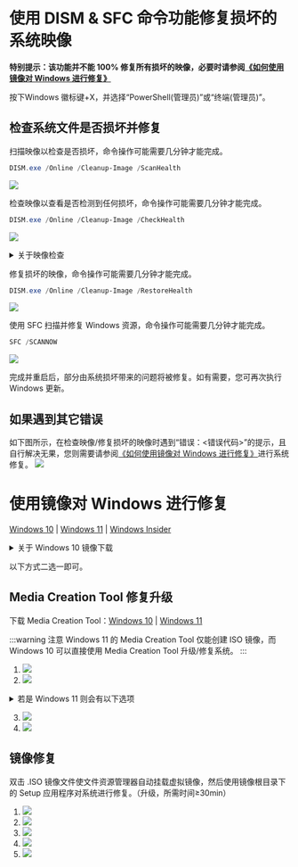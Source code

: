# 使用 DISM & SFC 命令功能修复损坏的系统映像
**特别提示：该功能并不能 100% 修复所有损坏的映像，必要时请参阅[《如何使用镜像对 Windows 进行修复》](#镜像修复)**

按下Windows 徽标键+X，并选择“PowerShell(管理员)”或“终端(管理员)”。

## 检查系统文件是否损坏并修复
扫描映像以检查是否损坏，命令操作可能需要几分钟才能完成。

```PowerShell
DISM.exe /Online /Cleanup-Image /ScanHealth
```
![](assets\appendix\repair-system-image\dism-sfc\scanhealth.png)

检查映像以查看是否检测到任何损坏，命令操作可能需要几分钟才能完成。

```PowerShell
DISM.exe /Online /Cleanup-Image /CheckHealth
```
![](assets\appendix\repair-system-image\dism-sfc\checkhealth.png)

<details>

<summary>关于映像检查</summary>
当您使用 /CheckHealth 参数时，DISM 工具将报告映像是否正常、可修复或不可修复。

如果映像不可修复，在尝试使用 [《Media Creation Tool 修复升级》](#media-creation-tool-修复升级)失败后，应当使用由 Microsoft 提供的系统镜像执行 **重新安装**。

如果映像是可修复的，您可以遵循下一步，使用 /RestoreHealth 参数来修复映像。（本章不对使用指定的映像源进行详解，有需要请参阅 [Microsoft Learn](https://learn.microsoft.com/troubleshoot/windows-server/deployment/fix-windows-update-errors)）

</details>

修复损坏的映像，命令操作可能需要几分钟才能完成。

```PowerShell
DISM.exe /Online /Cleanup-Image /RestoreHealth
```
![](assets\appendix\repair-system-image\dism-sfc\restorehealth.png)

使用 SFC 扫描并修复 Windows 资源，命令操作可能需要几分钟才能完成。

```PowerShell
SFC /SCANNOW
```
![](assets\appendix\repair-system-image\dism-sfc\sfc.png)

完成并重启后，部分由系统损坏带来的问题将被修复。如有需要，您可再次执行 Windows 更新。

## 如果遇到其它错误
如下图所示，在检查映像/修复损坏的映像时遇到“错误：<错误代码>”的提示，且 自行解决无果，您则需要请参阅[《如何使用镜像对 Windows 进行修复》](#镜像修复)进行系统修复。
![](assets\appendix\repair-system-image\dism\-sfc\error.png)

# 使用镜像对 Windows 进行修复
[Windows 10](https://www.microsoft.com/software-download/windows10ISO) | [Windows 11](https://www.microsoft.com/software-download/windows11) | [Windows Insider](https://www.microsoft.com/en-us/software-download/windowsinsiderpreviewiso)

<details>

<summary>关于 Windows 10 镜像下载</summary>

:::warning 提示
Windows 10 不再在电脑端网页单独提供 ISO 下载，如果有需要，请在下载页面上按下 F12，再按下 Ctrl+Shift+M，然后按下 F5 刷新页面，最后按下 F12 即可。
:::

![](assets\appendix\repair-system-image\iso\Win10ISO.png)

</details>

以下方式二选一即可。

## Media Creation Tool 修复升级
下载 Media Creation Tool：[Windows 10](https://go.microsoft.com/fwlink/?LinkId=691209) | [Windows 11](https://go.microsoft.com/fwlink/?linkid=2156295)

:::warning 注意
Windows 11 的 Media Creation Tool 仅能创建 ISO 镜像，而 Windows 10 可以直接使用 Media Creation Tool 升级/修复系统。
:::

1. ![](assets\appendix\repair-system-image\mct\agreement.png)
2. ![](assets\appendix\repair-system-image\mct\upgrade.png)

<details>

<summary>若是 Windows 11 则会有以下选项</summary>

------
- a. ![](assets\appendix\repair-system-image\mct\for-this-PC.png)
- b. ![](assets\appendix\repair-system-image\mct\ISO-file.png)
- c. ![](assets\appendix\repair-system-image\mct\select-folder.png)
创建完成后请参阅 [镜像修复](#镜像修复)
------

</details>

3. ![](assets\appendix\repair-system-image\mct\install.png)
4. ![](assets\appendix\repair-system-image\mct\waiting.png)

## 镜像修复
双击 .ISO 镜像文件使文件资源管理器自动挂载虚拟镜像，然后使用镜像根目录下的 Setup 应用程序对系统进行修复。（升级，所需时间≥30min）
1. ![](assets\appendix\repair-system-image\iso\setup.png)
2. ![](assets\appendix\repair-system-image\iso\continue.png)
3. ![](assets\appendix\repair-system-image\iso\agreement.png)
4. ![](assets\appendix\repair-system-image\iso\install.png)
5. ![](assets\appendix\repair-system-image\iso\waiting.png)